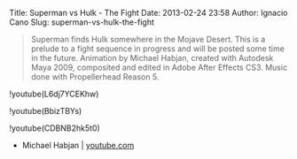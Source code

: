 Title: Superman vs Hulk - The Fight
Date: 2013-02-24 23:58
Author: Ignacio Cano
Slug: superman-vs-hulk-the-fight

> Superman finds Hulk somewhere in the Mojave Desert. This is a prelude
> to a fight sequence in progress and will be posted some time in the
> future. Animation by Michael Habjan, created with Autodesk Maya 2009,
> composited and edited in Adobe After Effects CS3. Music done with
> Propellerhead Reason 5.

!youtube(L6dj7YCEKhw)

!youtube(BbizTBYs)

!youtube(CDBNB2hk5t0)

- Michael Habjan | [youtube.com][]

  [youtube.com]: http://www.youtube.com/user/mhabjan
    "Superman vs Hulk - The Fight"
